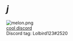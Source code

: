 # __***j***__
![melon.png](https://media.discordapp.net/attachments/695424384092995636/851282812258615316/melon.png)  
[cool discord](https://discord.gg/KanRhdQwQe)  
Discord tag: Lolbird123#2520
